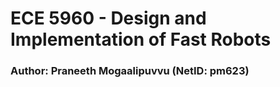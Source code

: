 # ECE 5960 - Design and Implementation of Fast Robots
### Author: Praneeth Mogaalipuvvu (NetID: pm623)

